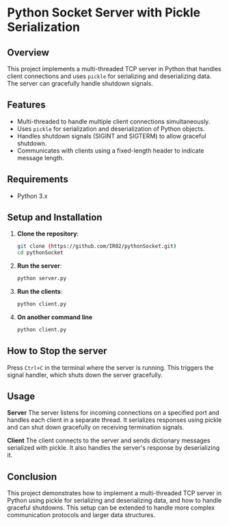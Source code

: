 # Python Socket Server with Pickle Serialization

## Overview

This project implements a multi-threaded TCP server in Python that handles client connections and uses `pickle` for serializing and deserializing data. The server can gracefully handle shutdown signals.

## Features

- Multi-threaded to handle multiple client connections simultaneously.
- Uses `pickle` for serialization and deserialization of Python objects.
- Handles shutdown signals (SIGINT and SIGTERM) to allow graceful shutdown.
- Communicates with clients using a fixed-length header to indicate message length.

## Requirements

- Python 3.x

## Setup and Installation

1. **Clone the repository**:
   ```sh
   git clone (https://github.com/IR02/pythonSocket.git)
   cd pythonSocket
   ```
2. **Run the server**:
   ```sh
   python server.py
   ```
3. **Run the clients**:
   ```sh
   python client.py
   ```
4. **On another command line**
   ```sh
   python client.py
   ```

## How to Stop the server

Press `Ctrl+C` in the terminal where the server is running. This triggers the signal handler, which shuts down the server gracefully.

## Usage

**Server**
The server listens for incoming connections on a specified port and handles each client in a separate thread. It serializes responses using pickle and can shut down gracefully on receiving termination signals.

**Client**
The client connects to the server and sends dictionary messages serialized with pickle. It also handles the server's response by deserializing it.

## Conclusion

This project demonstrates how to implement a multi-threaded TCP server in Python using pickle for serializing and deserializing data, and how to handle graceful shutdowns. This setup can be extended to handle more complex communication protocols and larger data structures.
